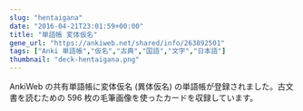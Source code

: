 ```yaml
---
slug: "hentaigana"
date: "2016-04-21T23:01:59+00:00"
title: "単語帳 変体仮名"
gene_url: "https://ankiweb.net/shared/info/263892501"
tags: ["Anki 単語帳","仮名","古典","国語","文字","日本語"]
thumbnail: "deck-hentaigana.png"
---
```

AnkiWeb の共有単語帳に変体仮名 (異体仮名) の単語帳が登録されました。古文書を読むための 596 枚の毛筆画像を使ったカードを収録しています。

